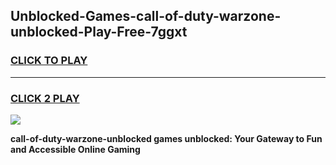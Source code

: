 
## Unblocked-Games-call-of-duty-warzone-unblocked-Play-Free-7ggxt
<h3>
<a href="https://premium76.site?title=call-of-duty-warzone-unblocked&ref=20M">CLICK TO PLAY</a></h3>
<hr>

<h3>
<a href="https://premium76.site?title=call-of-duty-warzone-unblocked&ref=20M">CLICK 2 PLAY</a>
  
</h3>

<a href="https://premium76.site?title=call-of-duty-warzone-unblocked&ref=19M"><img src="https://clearcache.store/games.png"></a>


**call-of-duty-warzone-unblocked games unblocked: Your Gateway to Fun and Accessible Online Gaming**

